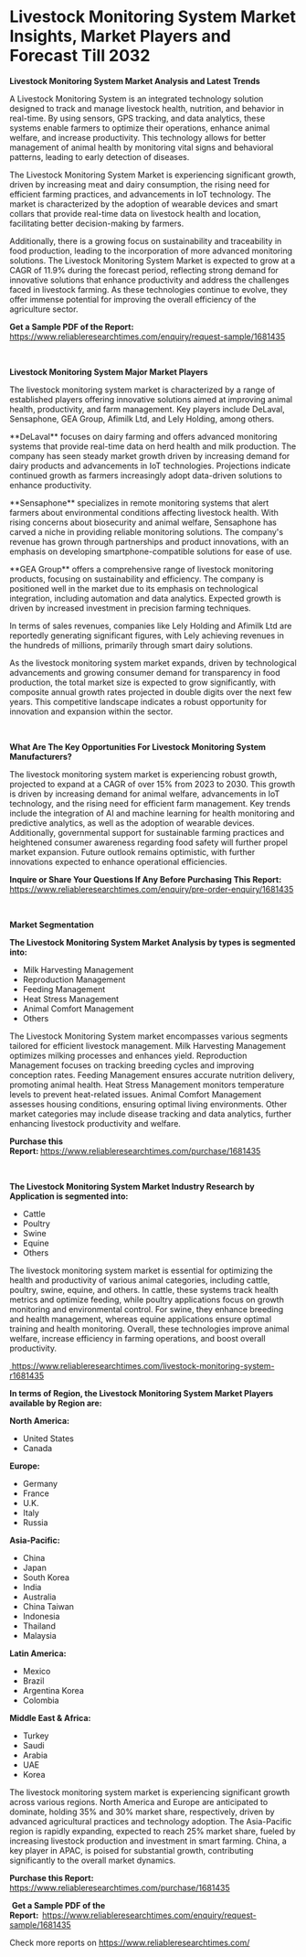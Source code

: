 <p><h1>Livestock Monitoring System Market Insights, Market Players and Forecast Till 2032</h1></p><p><strong>Livestock Monitoring System Market Analysis and Latest Trends</strong></p>
<p><p>A Livestock Monitoring System is an integrated technology solution designed to track and manage livestock health, nutrition, and behavior in real-time. By using sensors, GPS tracking, and data analytics, these systems enable farmers to optimize their operations, enhance animal welfare, and increase productivity. This technology allows for better management of animal health by monitoring vital signs and behavioral patterns, leading to early detection of diseases.</p><p>The Livestock Monitoring System Market is experiencing significant growth, driven by increasing meat and dairy consumption, the rising need for efficient farming practices, and advancements in IoT technology. The market is characterized by the adoption of wearable devices and smart collars that provide real-time data on livestock health and location, facilitating better decision-making by farmers.</p><p>Additionally, there is a growing focus on sustainability and traceability in food production, leading to the incorporation of more advanced monitoring solutions. The Livestock Monitoring System Market is expected to grow at a CAGR of 11.9% during the forecast period, reflecting strong demand for innovative solutions that enhance productivity and address the challenges faced in livestock farming. As these technologies continue to evolve, they offer immense potential for improving the overall efficiency of the agriculture sector.</p></p>
<p><strong>Get a Sample PDF of the Report:&nbsp;</strong> <a href="https://www.reliableresearchtimes.com/enquiry/request-sample/1681435?utm_campaign=2135&utm_medium=2&utm_source=Github&utm_content=ia&utm_term=18022025&utm_id=livestock-monitoring-system">https://www.reliableresearchtimes.com/enquiry/request-sample/1681435</a></p>
<p>&nbsp;</p>
<p><strong>Livestock Monitoring System Major Market Players</strong></p>
<p><p>The livestock monitoring system market is characterized by a range of established players offering innovative solutions aimed at improving animal health, productivity, and farm management. Key players include DeLaval, Sensaphone, GEA Group, Afimilk Ltd, and Lely Holding, among others. </p><p>**DeLaval** focuses on dairy farming and offers advanced monitoring systems that provide real-time data on herd health and milk production. The company has seen steady market growth driven by increasing demand for dairy products and advancements in IoT technologies. Projections indicate continued growth as farmers increasingly adopt data-driven solutions to enhance productivity.</p><p>**Sensaphone** specializes in remote monitoring systems that alert farmers about environmental conditions affecting livestock health. With rising concerns about biosecurity and animal welfare, Sensaphone has carved a niche in providing reliable monitoring solutions. The company's revenue has grown through partnerships and product innovations, with an emphasis on developing smartphone-compatible solutions for ease of use.</p><p>**GEA Group** offers a comprehensive range of livestock monitoring products, focusing on sustainability and efficiency. The company is positioned well in the market due to its emphasis on technological integration, including automation and data analytics. Expected growth is driven by increased investment in precision farming techniques.</p><p>In terms of sales revenues, companies like Lely Holding and Afimilk Ltd are reportedly generating significant figures, with Lely achieving revenues in the hundreds of millions, primarily through smart dairy solutions. </p><p>As the livestock monitoring system market expands, driven by technological advancements and growing consumer demand for transparency in food production, the total market size is expected to grow significantly, with composite annual growth rates projected in double digits over the next few years. This competitive landscape indicates a robust opportunity for innovation and expansion within the sector.</p></p>
<p>&nbsp;</p>
<p><strong>What Are The Key Opportunities For Livestock Monitoring System Manufacturers?</strong></p>
<p><p>The livestock monitoring system market is experiencing robust growth, projected to expand at a CAGR of over 15% from 2023 to 2030. This growth is driven by increasing demand for animal welfare, advancements in IoT technology, and the rising need for efficient farm management. Key trends include the integration of AI and machine learning for health monitoring and predictive analytics, as well as the adoption of wearable devices. Additionally, governmental support for sustainable farming practices and heightened consumer awareness regarding food safety will further propel market expansion. Future outlook remains optimistic, with further innovations expected to enhance operational efficiencies.</p></p>
<p><strong>Inquire or Share Your Questions If Any Before Purchasing This Report:</strong> <a href="https://www.reliableresearchtimes.com/enquiry/pre-order-enquiry/1681435?utm_campaign=2135&utm_medium=2&utm_source=Github&utm_content=ia&utm_term=18022025&utm_id=livestock-monitoring-system">https://www.reliableresearchtimes.com/enquiry/pre-order-enquiry/1681435</a></p>
<p>&nbsp;</p>
<p><strong>Market Segmentation</strong></p>
<p><strong>The Livestock Monitoring System Market Analysis by types is segmented into:</strong></p>
<p><ul><li>Milk Harvesting Management</li><li>Reproduction Management</li><li>Feeding Management</li><li>Heat Stress Management</li><li>Animal Comfort Management</li><li>Others</li></ul></p>
<p><p>The Livestock Monitoring System market encompasses various segments tailored for efficient livestock management. Milk Harvesting Management optimizes milking processes and enhances yield. Reproduction Management focuses on tracking breeding cycles and improving conception rates. Feeding Management ensures accurate nutrition delivery, promoting animal health. Heat Stress Management monitors temperature levels to prevent heat-related issues. Animal Comfort Management assesses housing conditions, ensuring optimal living environments. Other market categories may include disease tracking and data analytics, further enhancing livestock productivity and welfare.</p></p>
<p><strong>Purchase this Report:&nbsp;</strong><a href="https://www.reliableresearchtimes.com/purchase/1681435?utm_campaign=2135&utm_medium=2&utm_source=Github&utm_content=ia&utm_term=18022025&utm_id=livestock-monitoring-system">https://www.reliableresearchtimes.com/purchase/1681435</a></p>
<p>&nbsp;</p>
<p><strong>The Livestock Monitoring System Market Industry Research by Application is segmented into:</strong></p>
<p><ul><li>Cattle</li><li>Poultry</li><li>Swine</li><li>Equine</li><li>Others</li></ul></p>
<p><p>The livestock monitoring system market is essential for optimizing the health and productivity of various animal categories, including cattle, poultry, swine, equine, and others. In cattle, these systems track health metrics and optimize feeding, while poultry applications focus on growth monitoring and environmental control. For swine, they enhance breeding and health management, whereas equine applications ensure optimal training and health monitoring. Overall, these technologies improve animal welfare, increase efficiency in farming operations, and boost overall productivity.</p></p>
<p><a href="https://www.reliableresearchtimes.com/livestock-monitoring-system-r1681435?utm_campaign=2135&utm_medium=2&utm_source=Github&utm_content=ia&utm_term=18022025&utm_id=livestock-monitoring-system">&nbsp;https://www.reliableresearchtimes.com/livestock-monitoring-system-r1681435</a></p>
<p><strong>In terms of Region, the Livestock Monitoring System Market Players available by Region are:</strong></p>
<p>
    <p> <strong> North America: </strong>
        <ul>
            <li>United States</li>
            <li>Canada</li>
        </ul>
        </p> 
    <p> <strong> Europe: </strong>
        <ul>
            <li>Germany</li>
            <li>France</li>
            <li>U.K.</li>
            <li>Italy</li>
            <li>Russia</li>
        </ul>
        </p> 
    <p> <strong> Asia-Pacific: </strong>
        <ul>
            <li>China</li>
            <li>Japan</li>
            <li>South Korea</li>
            <li>India</li>
            <li>Australia</li>
            <li>China Taiwan</li>
            <li>Indonesia</li>
            <li>Thailand</li>
            <li>Malaysia</li>
        </ul>
        </p> 
    <p> <strong> Latin America: </strong>
        <ul>
            <li>Mexico</li>
            <li>Brazil</li>
            <li>Argentina Korea</li>
            <li>Colombia</li>
        </ul>
        </p> 
    <p> <strong> Middle East & Africa: </strong>
        <ul>
            <li>Turkey</li>
            <li>Saudi</li>
            <li>Arabia</li>
            <li>UAE</li>
            <li>Korea</li>
        </ul>
    </p>
    </p>
<p><p>The livestock monitoring system market is experiencing significant growth across various regions. North America and Europe are anticipated to dominate, holding 35% and 30% market share, respectively, driven by advanced agricultural practices and technology adoption. The Asia-Pacific region is rapidly expanding, expected to reach 25% market share, fueled by increasing livestock production and investment in smart farming. China, a key player in APAC, is poised for substantial growth, contributing significantly to the overall market dynamics.</p></p>
<p><strong>Purchase this Report: </strong><a href="https://www.reliableresearchtimes.com/purchase/1681435?utm_campaign=2135&utm_medium=2&utm_source=Github&utm_content=ia&utm_term=18022025&utm_id=livestock-monitoring-system">https://www.reliableresearchtimes.com/purchase/1681435</a></p>
<p>&nbsp;<strong>Get a Sample PDF of the Report:&nbsp;&nbsp;</strong><a href="https://www.reliableresearchtimes.com/enquiry/request-sample/1681435?utm_campaign=2135&utm_medium=2&utm_source=Github&utm_content=ia&utm_term=18022025&utm_id=livestock-monitoring-system">https://www.reliableresearchtimes.com/enquiry/request-sample/1681435</a></p>
<p><strong></strong></p>
<p>Check more reports on <a href="https://www.reliableresearchtimes.com/?utm_campaign=2135&utm_medium=2&utm_source=Github&utm_content=ia&utm_term=18022025&utm_id=livestock-monitoring-system">https://www.reliableresearchtimes.com/</a></p>